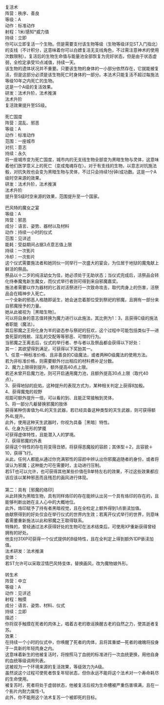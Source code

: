 <title>A级通用神术</title>
<meta name="GENERATOR" content="WinCHM">
<meta http-equiv="Content-Type" content="text/html; charset=gb2312">
<br>复活术
<br>阵营：秩序、善良
<br>等级：A
<br>动作：标准动作 
<br>射程：1米/感知*威力值 
<br>持续：立即
<br>你可以立即复活一个生物。但是需要支付该生物等级（生物等级详见ST入门指北）的支线（不计积分，这意味着你可以白嫖复活无支线角色，不过需注意神术的使用次数限制）。复活后的生物生命值与能量池全部恢复为完好状态，但是由于状态虚弱，全检定承受10点减值，持续一天。
<br>该生物的遗体状况并不重要。只要该生物的身体的一小部分依然存在，它就能被复活，但是这部分必须是该生物死亡时身体的一部分。本法术只能复活不超过每施法等级10年之内死亡的生物。
<br>这是一个A级的复活效果。
<br>研发：法术升阶，法术推演
<br>法术升阶
<br>复活效果提升至SS级。
<br>
<br>死亡国度
<br>阵营：混乱、邪恶
<br>等级：A
<br>动作：标准动作 
<br>范围：一座城市
<br>对抗：意志
<br>持续：永久
<br>将一座城市变为死亡国度，城市内的无支线生物全部变为黑暗生物与灵体，这意味着他们医学意义上的死亡（变成鬼魂存在）。对于有支线的生物，以意志对抗施法骰，对抗失败也会变为黑暗生物与灵体，不过只会持续1分钟/成功数。这是一个A级时空来源的效果。
<br>研发：法术升阶，法术推演
<br>法术升阶
<br>提升至S级时空来源的效果，范围提升至一个国家。
<br>
<br>巴风特的魔女之宴
<br>等级：A
<br>阵营：邪恶
<br>成分：语言、姿势、器材以及材料
<br>动作：持续一小时的仪式
<br>范围：见详述
<br>能耗：受益期间占据3点意志值上限
<br>持续：一次影片
<br>冷却：一次影片
<br>这个仪式需要施法者和她同伙一同举行一次盛大的宴会，为位居于地狱的魔鬼献上鲜活的祭品。
<br>祭品以十二岁的纯洁幼女为佳，她必须处于无助状态；当仪式完成后，活祭品会转化侍奉魔鬼新生魔女，而仪式举行者则可得到来自邪魔嘉奖。
<br>施法者需要以作为器材的匕首对活祭进行一次致命攻击，取代肉身上的伤害，活祭品会在精神步入死亡。
<br>一个全新的邪恶人格随即诞生，她会迷恋着那位受到祭祀的邪魔，且拥有一部分来自邪魔授予的力量。
<br>她从此被视为［黑暗生物］。
<br>可以将自身的意志值转换为魔力进行以此施法，其比例为1：3，且获得C级的施法者职能（魔法）。
<br>其后邪魔之王将化身为羊的姿态参与祭祀的狂欢，这个过程中可能包括类似于—进食死婴的残骸、淫乱的交配等等邪恶、可憎的行为。
<br>当邪魔之王离去后，仪式的举行者、参与者以及祭品都会获得以下好处：
<br>其一：其欲望得到满足，可获得以下奖励其一。
<br>1、任意一种标准价格、且非善良的C级魔法，或者两种D级魔法的使用方法。
<br>若为非标准价格，则需要额外付出相应的材料费补足分数。
<br>2、魔力上限得到提升，额外提高40点上限。
<br>若还未曾开启魔力池，则可开启通用魔力池，且额外提高30点上限（取代40点）。
<br>3、获得地狱的庇佑，这种提升的表现方式为，某种相关判定上获得8加骰。
<br>4、获得魔鬼的视野
<br>视距可额外提升一倍，可以看的到、且能正常接触到灵体，
<br>5、将一部分凡躯替换邪魔的肢体
<br>获得某种伤害值为4L的天生武器，若已经具备这种类型的天生武器，则可获得额外4L提升。
<br>此外，使用这种天生武器时，你视为具备［黑暗］特性。
<br>6、化身为无形的梦魇
<br>可获得虚体特性，且能潜入人的梦境。
<br>7、获得邪魔的外表
<br>获得这个特性的存在将变得丑陋，将获得恶魔般的容颜；其体型＋2，且容貌＋10，获得飞行。
<br>从此，任何人都能从通过你充满邪性的容颜中辨认出你邪魔追随者的身份，或者将误认为邪魔；这种能力可在需要时，主动进行压制。
<br>若ST也可以允许，也可获得其他某些价值在B单特左右的效果，不过这些效果都应该应该以某种邪恶而且残忍的画风进行体现。
<br>　　
<br>第二：具有［邪魔的烙印］
<br>从此转换为黑暗生物，具有同样烙印的存在能辨认出另一个具有烙印的存在的，且能够判断出她在主人心中的大概地位。
<br>此外，烙印赋予了持有者黑暗视觉，且在全检定上额外得到1点亵渎加值。
<br>由献祭得到的好处仅会在举行仪式的世界内生效；若离开仪式举行的世界，则意味着需要重新施法以此和邪魔之王取得联系。
<br>特殊的，曾经通过法术获得好处的生物可在法术结束后，可使用XP重新获得曾经拥有的好处。
<br>他支付31XP可获得一个仪式提供的B级特性，且在全判定上得到额外1DP亵渎加值。　
<br>法术研发：法术推演　
<br>变体：
<br>若ST允许可以采取涩情巴风特变体，替换画风，改为魔物娘外形。
<br>
<br>转生术
<br>阵营：中立
<br>等级：A
<br>动作：见详述
<br>射程：触摸
<br>成分：语言、姿势、材料、仪式
<br>持续：立即
<br>描述：
<br>你将双手触摸在死者的肉体上，唱着古老的歌谣换醒古老的自然之力，使其逝者复苏。
<br>效果：
<br>在持续一个小时的仪式中，你唤醒了死者的肉体，且将其重塑—死者的魂魄将投身于一具新的年轻肉身之内。
<br>这意味着新生的他被复活时，将按照马丁血统的标准进行一次血统更换，用他自身的血统等级调用列表。
<br>这被视为一个环境来源的复活效果，等级效力为A级。
<br>虽然说这个过程可使死者恢复年轻状态，但你永远不能将这个法术对一个寿命耗尽的生命使用。
<br>被复苏时，死者将处于虚弱状态，他被复活后视为生命槽被严重伤害填满，且在一个影片内耐力属性-1。
<br>此外，你不能用这个法术复苏一个被即死的目标。
<br>